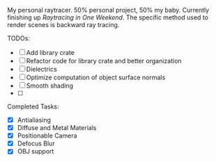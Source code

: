 My personal raytracer. 50% personal project, 50% my baby. Currently finishing up *Raytracing in One Weekend*.
The specific method used to render scenes is backward ray tracing.

TODOs:
- [ ] Add library crate
- [ ] Refactor code for library crate and better organization
- [ ] Dielectrics
- [ ] Optimize computation of object surface normals
- [ ] Smooth shading
- [ ] 

Completed Tasks:
- [X] Antialiasing
- [X] Diffuse and Metal Materials
- [X] Positionable Camera
- [X] Defocus Blur
- [X] OBJ support
